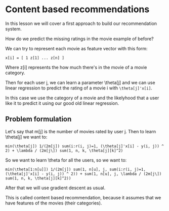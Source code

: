 # Content based recommendations

In this lesson we will cover a first approach to build our recommendation system.

How do we predict the missing ratings in the movie example of before?

We can try to represent each movie as feature vector with this form:

```
x[i] = [ 1 z[1] ... z[n] ]
```

Where z[i] represents the how much there's in the movie of a movie category.

Then for each user j, we can learn a parameter \theta[j] and we can use linear regression to predict the rating of a movie i with `\theta[j]'x[i]`.

In this case we use the category of a movie and the likelyhood that a user like it to predict it using our good old linear regression.

## Problem formulation

Let's say that m[j] is the number of movies rated by user j. Then to learn \theta[j] we want to:

```
min(\theta[j]) 1/(2m[j]) sum(i:r(i, j)=1, (\theta[j]'x[i] - y(i, j)) ^ 2) + \lambda / (2m[j\]) sum(1, n, k, \theta[j][k]^2)
```

So we want to learn \theta for all the users, so we want to:

```
min(\theta[1:n[u]]) 1/(2m[j]) sum(1, n[u], j, sum(i:r(i, j)=1, (\theta[j]'x[i] - y(i, j)) ^ 2)) + sum(1, n[u], j, \lambda / (2m[j\]) sum(1, n, k, \theta[j][k]^2))
```

After that we will use gradient descent as usual.

This is called content based recommendation, because it assumes that we have features of the movies (their categories).

